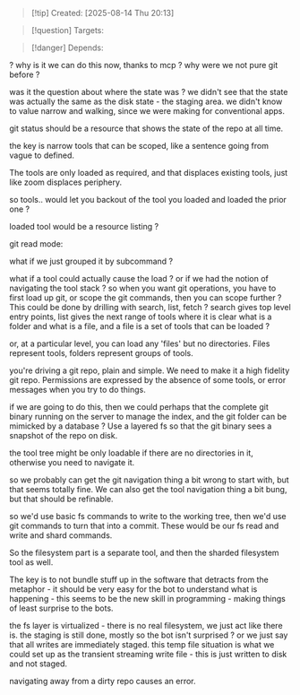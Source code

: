 
>[!tip] Created: [2025-08-14 Thu 20:13]

>[!question] Targets: 

>[!danger] Depends: 

? why is it we can do this now, thanks to mcp ? why were we not pure git before ?

was it the question about where the state was ?
we didn't see that the state was actually the same as the disk state - the staging area.
we didn't know to value narrow and walking, since we were making for conventional apps.

git status should be a resource that shows the state of the repo at all time.

the key is narrow tools that can be scoped, like a sentence going from vague to defined.

The tools are only loaded as required, and that displaces existing tools, just like zoom displaces periphery.

so tools.. would let you backout of the tool you loaded and loaded the prior one ?

loaded tool would be a resource listing ?


git read mode:

what if we just grouped it by subcommand ?

what if a tool could actually cause the load ?
or if we had the notion of navigating the tool stack ?
so when you want git operations, you have to first load up git, or scope the git commands, then you can scope further ?
This could be done by drilling with search, list, fetch ?
search gives top level entry points, list gives the next range of tools where it is clear what is a folder and what is a file, and a file is a set of tools that can be loaded ?

or, at a particular level, you can load any 'files' but no directories.  Files represent tools, folders represent groups of tools.

you're driving a git repo, plain and simple.  We need to make it a high fidelity git repo.  Permissions are expressed by the absence of some tools, or error messages when you try to do things.

if we are going to do this, then we could perhaps that the complete git binary running on the server to manage the index, and the git folder can be mimicked by a database ?
Use a layered fs so that the git binary sees a snapshot of the repo on disk.

the tool tree might be only loadable if there are no directories in it, otherwise you need to navigate it.

so we probably can get the git navigation thing a bit wrong to start with, but that seems totally fine.
We can also get the tool navigation thing a bit bung, but that should be refinable.

so we'd use basic fs commands to write to the working tree, then we'd use git commands to turn that into a commit.  These would be our fs read and write and shard commands.

So the filesystem part is a separate tool, and then the sharded filesystem tool as well.

The key is to not bundle stuff up in the software that detracts from the metaphor -  it should be very easy for the bot to understand what is happening - this seems to be the new skill in programming - making things of least surprise to the bots.

the fs layer is virtualized - there is no real filesystem, we just act like there is.
the staging is still done, mostly so the bot isn't surprised ? or we just say that all writes are immediately staged.  this temp file situation is what we could set up as the transient streaming write file - this is just written to disk and not staged.

navigating away from a dirty repo causes an error.